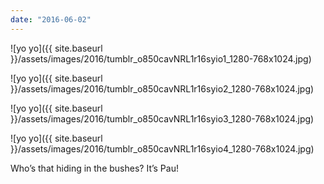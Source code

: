 ```yaml
---
date: "2016-06-02"
---
```


![yo yo]({{ site.baseurl }}/assets/images/2016/tumblr_o850cavNRL1r16syio1_1280-768x1024.jpg)

![yo yo]({{ site.baseurl }}/assets/images/2016/tumblr_o850cavNRL1r16syio2_1280-768x1024.jpg)

![yo yo]({{ site.baseurl }}/assets/images/2016/tumblr_o850cavNRL1r16syio3_1280-768x1024.jpg)

![yo yo]({{ site.baseurl }}/assets/images/2016/tumblr_o850cavNRL1r16syio4_1280-768x1024.jpg)

Who’s that hiding in the bushes? It’s Pau!
